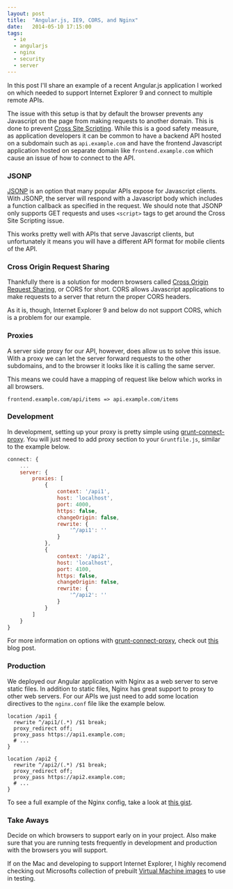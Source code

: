 ```yaml
---
layout: post
title:  "Angular.js, IE9, CORS, and Nginx"
date:   2014-05-10 17:15:00
tags:
  - ie
  - angularjs
  - nginx
  - security
  - server
---
```


In this post I'll share an example of a recent Angular.js application I worked on which needed to support Internet Explorer 9 and connect to multiple remote APIs.

The issue with this setup is that by default the browser prevents any Javascript on the page from making requests to another domain. This is done to prevent [Cross Site Scripting](http://en.wikipedia.org/wiki/Cross-site_scripting). While this is a good safety measure, as application developers it can be common to have a backend API hosted on a subdomain such as `api.example.com` and have the frontend Javascript application hosted on separate domain like `frontend.example.com` which cause an issue of how to connect to the API.

### JSONP

[JSONP](http://en.wikipedia.org/wiki/JSONP) is an option that many popular APIs expose for Javascript clients. With JSONP, the server will respond with a Javascript body which includes a function callback as specified in the request. We should note that JSONP only supports GET requests and uses `<script>` tags to get around the Cross Site Scripting issue.

This works pretty well with APIs that serve Javascript clients, but unfortunately it means you will have a different API format for mobile clients of the API.

### Cross Origin Request Sharing

Thankfully there is a solution for modern browsers called [Cross Origin Request Sharing](http://en.wikipedia.org/wiki/Cross-origin_resource_sharing), or CORS for short. CORS allows Javascript applications to make requests to a server that return the proper CORS headers.

As it is, though, Internet Explorer 9 and below do not support CORS, which is a problem for our example.

### Proxies

A server side proxy for our API, however, does allow us to solve this issue. With a proxy we can let the server forward requests to the other subdomains, and to the browser it looks like it is calling the same server.

This means we could have a mapping of request like below which works in all browsers.

```
frontend.example.com/api/items => api.example.com/items
```

### Development

In development, setting up your proxy is pretty simple using [grunt-connect-proxy](https://github.com/drewzboto/grunt-connect-proxy). You will just need to add proxy section to your `Gruntfile.js`, similar to the example below.

```js
connect: {
    ...
    server: {
        proxies: [
            {
                context: '/api1',
                host: 'localhost',
                port: 4000,
                https: false,
                changeOrigin: false,
                rewrite: {
                    '^/api1': ''
                }
            },
            {
                context: '/api2',
                host: 'localhost',
                port: 4100,
                https: false,
                changeOrigin: false,
                rewrite: {
                    '^/api2': ''
                }
            }
        ]
    }
}
```

For more information on options with [grunt-connect-proxy](https://github.com/drewzboto/grunt-connect-proxy), check out [this](http://fettblog.eu/blog/2013/09/20/using-grunt-connect-proxy/) blog post.

### Production

We deployed our Angular application with Nginx as a web server to serve static files. In addition to static files, Nginx has great support to proxy to other web servers.  For our APIs we just need to add some location directives to the `nginx.conf` file like the example below.

```nginx
location /api1 {
  rewrite ^/api1/(.*) /$1 break;
  proxy_redirect off;
  proxy_pass https://api1.example.com;
  # ...
}

location /api2 {
  rewrite ^/api2/(.*) /$1 break;
  proxy_redirect off;
  proxy_pass https://api2.example.com;
  # ...
}
```

To see a full example of the Nginx config, take a look at [this gist](https://gist.github.com/calebwoods/5e88b5e323d55ad71195).

### Take Aways

Decide on which browsers to support early on in your project. Also make sure that you are running tests frequently in development and production with the browsers you will support.

If on the Mac and developing to support Internet Explorer, I highly recomend checking out Microsofts collection of prebuilt [Virtual Machine images](http://www.modern.ie/en-us/virtualization-tools) to use in testing.
